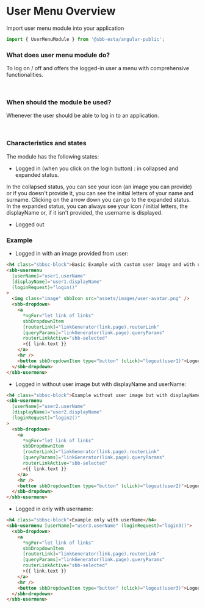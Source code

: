 # User Menu Overview

Import user menu module into your application

```ts
import { UserMenuModule } from '@sbb-esta/angular-public';
```

### What does user menu module do?

To log on / off and offers the logged-in user a menu with comprehensive functionalities.

<br>

### When should the module be used?

Whenever the user should be able to log in to an application.

<br>

### Characteristics and states

The module has the following states:

- Logged in (when you click on the login button) : in collapsed and expanded status.

In the collapsed status, you can see your icon (an image you can provide) or if you doesn't provide it, you can see the initial letters of your name and surname. Clicking on the arrow down you can go to the expanded status. <br>
In the expanded status, you can always see your icon / initial letters, the displayName or, if it isn't provided, the username is displayed.

- Logged out

### Example

- Logged in with an image provided from user:

```html
<h4 class="sbbsc-block">Basic Example with custom user image and with userName and displayName</h4>
<sbb-usermenu
  [userName]="user1.userName"
  [displayName]="user1.displayName"
  (loginRequest)="login()"
>
  <img class="image" sbbIcon src="assets/images/user-avatar.png" />
  <sbb-dropdown>
    <a
      *ngFor="let link of links"
      sbbDropdownItem
      [routerLink]="linkGenerator(link.page).routerLink"
      [queryParams]="linkGenerator(link.page).queryParams"
      routerLinkActive="sbb-selected"
      >{{ link.text }}
    </a>
    <hr />
    <button sbbDropdownItem type="button" (click)="logout(user1)">Logout</button>
  </sbb-dropdown>
</sbb-usermenu>
```

- Logged in without user image but with displayName and userName:

```html
<h4 class="sbbsc-block">Example without user image but with displayName and userName</h4>
<sbb-usermenu
  [userName]="user2.userName"
  [displayName]="user2.displayName"
  (loginRequest)="login2()"
>
  <sbb-dropdown>
    <a
      *ngFor="let link of links"
      sbbDropdownItem
      [routerLink]="linkGenerator(link.page).routerLink"
      [queryParams]="linkGenerator(link.page).queryParams"
      routerLinkActive="sbb-selected"
      >{{ link.text }}
    </a>
    <hr />
    <button sbbDropdownItem type="button" (click)="logout(user2)">Logout</button>
  </sbb-dropdown>
</sbb-usermenu>
```

- Logged in only with username:

```html
<h4 class="sbbsc-block">Example only with userName</h4>
<sbb-usermenu [userName]="user3.userName" (loginRequest)="login3()">
  <sbb-dropdown>
    <a
      *ngFor="let link of links"
      sbbDropdownItem
      [routerLink]="linkGenerator(link.page).routerLink"
      [queryParams]="linkGenerator(link.page).queryParams"
      routerLinkActive="sbb-selected"
      >{{ link.text }}
    </a>
    <hr />
    <button sbbDropdownItem type="button" (click)="logout(user3)">Logout</button>
  </sbb-dropdown>
</sbb-usermenu>
```
